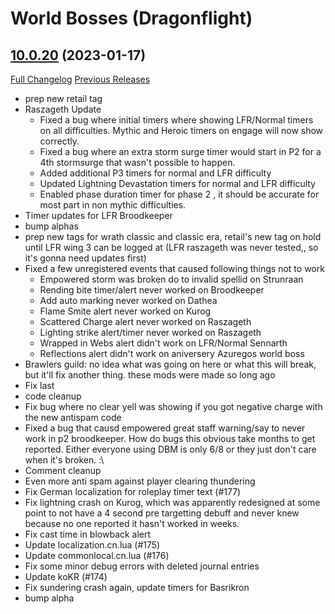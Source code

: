 # <DBM> World Bosses (Dragonflight)

## [10.0.20](https://github.com/DeadlyBossMods/DBM-Retail/tree/10.0.20) (2023-01-17)
[Full Changelog](https://github.com/DeadlyBossMods/DBM-Retail/compare/10.0.19...10.0.20) [Previous Releases](https://github.com/DeadlyBossMods/DBM-Retail/releases)

- prep new retail tag  
- Raszageth Update  
     - Fixed a bug where initial timers where showing LFR/Normal timers on all difficulties. Mythic and Heroic timers on engage will now show correctly.  
     - Fixed a bug where an extra storm surge timer would start in P2 for a 4th stormsurge that wasn't possible to happen.  
     - Added additional P3 timers for normal and LFR difficulty  
     - Updated Lightning Devastation timers for normal and LFR difficulty  
     - Enabled phase duration timer for phase 2 , it should be accurate for most part in non mythic difficulties.  
- Timer updates for LFR Broodkeeper  
- bump alphas  
- prep new tags for wrath classic and classic era, retail's new tag on hold until LFR wing 3 can be logged at (LFR raszageth was never tested,, so it's gonna need updates first)  
- Fixed a few unregistered events that caused following things not to work  
     - Empowered storm was broken do to invalid spellid on Strunraan  
     - Rending bite timer/alert never worked on Broodkeeper  
     - Add auto marking never worked on Dathea  
     - Flame Smite alert never worked on Kurog  
     - Scattered Charge alert never worked on Raszageth  
     - Lighting strike alert/timer never worked on Raszageth  
     - Wrapped in Webs alert didn't work on LFR/Normal Sennarth  
     - Reflections alert didn't work on aniversery Azuregos world boss  
- Brawlers guild: no idea what was going on here or what this will break, but it'll fix another thing. these mods were made so long ago  
- Fix last  
- code cleanup  
- Fix bug where no clear yell was showing if you got negative charge with the new antispam code  
- Fixed a bug that causd empowered great staff warning/say to never work in p2 broodkeeper. How do bugs this obvious take months to get reported. Either everyone using DBM is only 6/8 or they just don't care when it's broken. :\  
- Comment cleanup  
- Even more anti spam against player clearing thundering  
- Fix German localization for roleplay timer text (#177)  
- Fix lightning crash on Kurog, which was apparently redesigned at some point to not have a 4 second pre targetting debuff and never knew because no one reported it hasn't worked in weeks.  
- Fix cast time in blowback alert  
- Update localization.cn.lua (#175)  
- Update commonlocal.cn.lua (#176)  
- Fix some minor debug errors with deleted journal entries  
- Update koKR (#174)  
- Fix sundering crash again, update timers for Basrikron  
- bump alpha  

